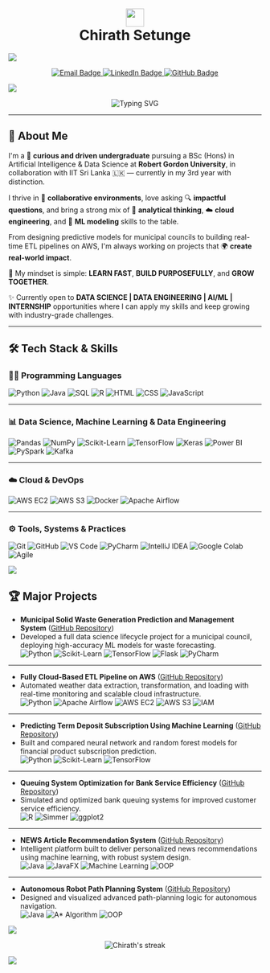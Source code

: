 <h1 align="center">
  <img src="https://media.giphy.com/media/hvRJCLFzcasrR4ia7z/giphy.gif" width="36px" />
  <br/>
  <b>Chirath Setunge</b>
</h1>

<!-- Horizontal Divider -->
<img src="https://user-images.githubusercontent.com/73097560/115834477-dbab4500-a447-11eb-908a-139a6edaec5c.gif"/>

<p align="center">
  <!-- Email badge -->
  <a href="mailto:chirathsetunge@gmail.com">
    <img src="https://img.shields.io/badge/Gmail-chirathsetunge@gmail.com-D14836?style=for-the-badge&logo=gmail&logoColor=white" alt="Email Badge"/>
  </a>
  <!-- LinkedIn badge -->
  <a href="https://www.linkedin.com/in/chirathsetunge">
    <img src="https://img.shields.io/badge/LinkedIn-Chirath%20Setunge-0A66C2?style=for-the-badge&logo=linkedin&logoColor=white" alt="LinkedIn Badge"/>
  </a>
  <!-- GitHub badge -->
  <a href="https://github.com/ChirathSetunge">
    <img src="https://img.shields.io/badge/GitHub-ChirathSetunge-181717?style=for-the-badge&logo=github&logoColor=white" alt="GitHub Badge"/>
  </a>
</p>

<!-- Horizontal Divider -->
<img src="https://user-images.githubusercontent.com/73097560/115834477-dbab4500-a447-11eb-908a-139a6edaec5c.gif"/>

<p align="center">
  <img src="https://readme-typing-svg.herokuapp.com?font=Fira+Code&size=20&pause=500&center=true&vCenter=true&width=900&lines=BSc+%28Hons%29+AI+%26+Data+Science+Undergraduate+%F0%9F%93%9A;Curious+Mind+with+a+Builder%27s+Spirit+%F0%9F%A7%A0;ML,+Data+Science+%26+Data+Engineering+Enthusiast+%E2%98%81%EF%B8%8F;Building+End-to-End+ETL+%2B+ML+Pipelines+%F0%9F%9A%80;Solving+Real+Problems+with+Real+Data+%F0%9F%93%8A;Always+Asking+the+Right+Questions+%F0%9F%94%8D;Team-Driven,+Growth-Focused+%26+Always+Learning+%F0%9F%92%A1" alt="Typing SVG"/>
</p>


***

## 🚀 About Me

I'm a 🎯 **curious and driven undergraduate** pursuing a BSc (Hons) in Artificial Intelligence & Data Science at **Robert Gordon University**, in collaboration with IIT Sri Lanka 🇱🇰 — currently in my 3rd year with distinction.

I thrive in 🤝 **collaborative environments**, love asking 🔍 **impactful questions**, and bring a strong mix of 🧠 **analytical thinking**, ☁️ **cloud engineering**, and 🤖 **ML modeling** skills to the table.

From designing predictive models for municipal councils to building real-time ETL pipelines on AWS, I'm always working on projects that 🌍 **create real-world impact**.

🧠 My mindset is simple: **LEARN FAST**, **BUILD PURPOSEFULLY**, and **GROW TOGETHER**.

✨ Currently open to **DATA SCIENCE | DATA ENGINEERING | AI/ML | INTERNSHIP** opportunities where I can apply my skills and keep growing with industry-grade challenges.

***

## 🛠️ Tech Stack & Skills

### 🧑‍💻 Programming Languages
![Python](https://img.shields.io/badge/Python-3776AB?style=for-the-badge&logo=python&logoColor=white)
![Java](https://img.shields.io/badge/Java-007396?style=for-the-badge&logo=openjdk&logoColor=white)
![SQL](https://img.shields.io/badge/SQL-336791?style=for-the-badge&logo=postgresql&logoColor=white)
![R](https://img.shields.io/badge/R-276DC3?style=for-the-badge&logo=r&logoColor=white)
![HTML](https://img.shields.io/badge/HTML-E34F26?style=for-the-badge&logo=html5&logoColor=white)
![CSS](https://img.shields.io/badge/CSS-1572B6?style=for-the-badge&logo=css3&logoColor=white)
![JavaScript](https://img.shields.io/badge/JavaScript-F7DF1E?style=for-the-badge&logo=javascript&logoColor=black)

---

### 📊 Data Science, Machine Learning & Data Engineering
![Pandas](https://img.shields.io/badge/Pandas-150458?style=for-the-badge&logo=pandas&logoColor=white)
![NumPy](https://img.shields.io/badge/NumPy-013243?style=for-the-badge&logo=numpy&logoColor=white)
![Scikit-Learn](https://img.shields.io/badge/Scikit--Learn-F7931E?style=for-the-badge&logo=scikit-learn&logoColor=white)
![TensorFlow](https://img.shields.io/badge/TensorFlow-FF6F00?style=for-the-badge&logo=tensorflow&logoColor=white)
![Keras](https://img.shields.io/badge/Keras-D00000?style=for-the-badge&logo=keras&logoColor=white)
![Power BI](https://img.shields.io/badge/PowerBI-F2C811?style=for-the-badge&logo=powerbi&logoColor=black)
![PySpark](https://img.shields.io/badge/PySpark-E25A1C?style=for-the-badge&logo=apachespark&logoColor=white)
![Kafka](https://img.shields.io/badge/Kafka-231F20?style=for-the-badge&logo=apachekafka&logoColor=white)

---

### ☁️ Cloud & DevOps
![AWS EC2](https://img.shields.io/badge/AWS%20EC2-FF9900?style=for-the-badge&logo=amazonaws&logoColor=white)
![AWS S3](https://img.shields.io/badge/AWS%20S3-569A31?style=for-the-badge&logo=amazonaws&logoColor=white)
![Docker](https://img.shields.io/badge/Docker-2496ED?style=for-the-badge&logo=docker&logoColor=white)
![Apache Airflow](https://img.shields.io/badge/Airflow-017CEE?style=for-the-badge&logo=apacheairflow&logoColor=white)

---

### ⚙️ Tools, Systems & Practices
![Git](https://img.shields.io/badge/Git-F05032?style=for-the-badge&logo=git&logoColor=white)
![GitHub](https://img.shields.io/badge/GitHub-181717?style=for-the-badge&logo=github&logoColor=white)
![VS Code](https://img.shields.io/badge/VS%20Code-007ACC?style=for-the-badge&logo=visualstudiocode&logoColor=white)
![PyCharm](https://img.shields.io/badge/PyCharm-000000?style=for-the-badge&logo=pycharm&logoColor=white)
![IntelliJ IDEA](https://img.shields.io/badge/IntelliJ%20IDEA-000000?style=for-the-badge&logo=intellijidea&logoColor=white)
![Google Colab](https://img.shields.io/badge/Google%20Colab-F9AB00?style=for-the-badge&logo=googlecolab&logoColor=white)
![Agile](https://img.shields.io/badge/Agile-0052CC?style=for-the-badge&logo=jira&logoColor=white)


<!-- Horizontal Divider -->
<img src="https://user-images.githubusercontent.com/73097560/115834477-dbab4500-a447-11eb-908a-139a6edaec5c.gif"/>

## 🏆 Major Projects

- **Municipal Solid Waste Generation Prediction and Management System** ([GitHub Repository](https://github.com/ChirathSetunge/DSGP_3_Waste_Management_System))
- Developed a full data science lifecycle project for a municipal council, deploying high-accuracy ML models for waste forecasting.  
  ![Python](https://img.shields.io/badge/Python-3776AB?style=for-the-badge&logo=python&logoColor=white)
  ![Scikit-Learn](https://img.shields.io/badge/Scikit--Learn-F7931E?style=for-the-badge&logo=scikit-learn&logoColor=white)
  ![TensorFlow](https://img.shields.io/badge/TensorFlow-FF6F00?style=for-the-badge&logo=tensorflow&logoColor=white)
  ![Flask](https://img.shields.io/badge/Flask-000000?style=for-the-badge&logo=flask&logoColor=white)
  ![PyCharm](https://img.shields.io/badge/PyCharm-000000?style=for-the-badge&logo=pycharm&logoColor=white)

---

- **Fully Cloud-Based ETL Pipeline on AWS** ([GitHub Repository](https://github.com/ChirathSetunge/Fully-Cloud-Based-ETL-Pipeline-on-AWS))
- Automated weather data extraction, transformation, and loading with real-time monitoring and scalable cloud infrastructure.  
  ![Python](https://img.shields.io/badge/Python-3776AB?style=for-the-badge&logo=python&logoColor=white)
  ![Apache Airflow](https://img.shields.io/badge/Airflow-017CEE?style=for-the-badge&logo=apacheairflow&logoColor=white)
  ![AWS EC2](https://img.shields.io/badge/AWS%20EC2-FF9900?style=for-the-badge&logo=amazonaws&logoColor=white)
  ![AWS S3](https://img.shields.io/badge/AWS%20S3-569A31?style=for-the-badge&logo=amazonaws&logoColor=white)
  ![IAM](https://img.shields.io/badge/IAM-232F3E?style=for-the-badge&logo=amazonaws&logoColor=white)

---

- **Predicting Term Deposit Subscription Using Machine Learning** ([GitHub Repository](https://github.com/ChirathSetunge/Predicting_Term_Deposit_Subscription))
- Built and compared neural network and random forest models for financial product subscription prediction.  
  ![Python](https://img.shields.io/badge/Python-3776AB?style=for-the-badge&logo=python&logoColor=white)
  ![Scikit-Learn](https://img.shields.io/badge/Scikit--Learn-F7931E?style=for-the-badge&logo=scikit-learn&logoColor=white)
  ![TensorFlow](https://img.shields.io/badge/TensorFlow-FF6F00?style=for-the-badge&logo=tensorflow&logoColor=white)

---

- **Queuing System Optimization for Bank Service Efficiency** ([GitHub Repository](https://github.com/ChirathSetunge/Queuing-System-Optimization-for-Bank-Service-Efficiency))
- Simulated and optimized bank queuing systems for improved customer service efficiency.  
  ![R](https://img.shields.io/badge/R-276DC3?style=for-the-badge&logo=r&logoColor=white)
  ![Simmer](https://img.shields.io/badge/Simmer-87CEFA?style=for-the-badge)
  ![ggplot2](https://img.shields.io/badge/ggplot2-2C2D72?style=for-the-badge)

---

- **NEWS Article Recommendation System** ([GitHub Repository](https://github.com/ChirathSetunge/NEWS-Article-Recommendation-System))
- Intelligent platform built to deliver personalized news recommendations using machine learning, with robust system design.  
  ![Java](https://img.shields.io/badge/Java-007396?style=for-the-badge&logo=openjdk&logoColor=white)
  ![JavaFX](https://img.shields.io/badge/JavaFX-2C3E50?style=for-the-badge)
  ![Machine Learning](https://img.shields.io/badge/Machine%20Learning-F7931E?style=for-the-badge)
  ![OOP](https://img.shields.io/badge/OOP-2980B9?style=for-the-badge)

---

- **Autonomous Robot Path Planning System** ([GitHub Repository](https://github.com/ChirathSetunge/Autonomous-Robot-Path-Planning))
- Designed and visualized advanced path-planning logic for autonomous navigation.  
  ![Java](https://img.shields.io/badge/Java-007396?style=for-the-badge&logo=openjdk&logoColor=white)
  ![A* Algorithm](https://img.shields.io/badge/A*%20Algorithm-8E44AD?style=for-the-badge)
  ![OOP](https://img.shields.io/badge/OOP-2980B9?style=for-the-badge)

<!-- Horizontal Divider -->
<img src="https://user-images.githubusercontent.com/73097560/115834477-dbab4500-a447-11eb-908a-139a6edaec5c.gif"/>

<p align="center">
  <img src="https://github-readme-streak-stats.herokuapp.com/?user=ChirathSetunge&theme=radical" alt="Chirath's streak" />
  <br/>
</p>

<!-- Horizontal Divider -->
<img src="https://user-images.githubusercontent.com/73097560/115834477-dbab4500-a447-11eb-908a-139a6edaec5c.gif"/>

